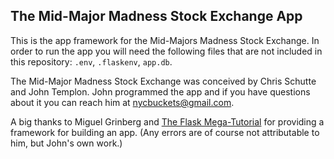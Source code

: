 ## The Mid-Major Madness Stock Exchange App

This is the app framework for the Mid-Majors Madness Stock Exchange. In order to run the app you will need the following files that are not included in this repository: `.env`, `.flaskenv`, `app.db`.

The Mid-Major Madness Stock Exchange was conceived by Chris Schutte and John Templon. John programmed the app and if you have questions about it you can reach him at [nycbuckets@gmail.com](mailto:nycbuckets@gmail.com).

A big thanks to Miguel Grinberg and [The Flask Mega-Tutorial](https://blog.miguelgrinberg.com/post/the-flask-mega-tutorial-part-i-hello-world) for providing a framework for building an app. (Any errors are of course not attributable to him, but John's own work.)
